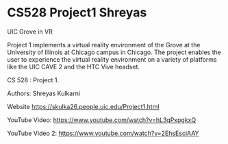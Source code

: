 # CS528 Project1 Shreyas
 UIC Grove in VR

Project 1 implements a virtual reality environment of the Grove at the University of Illinois at Chicago campus in Chicago. The project enables the user to experience the virtual reality environment on a variety of platforms like the UIC CAVE 2 and the HTC Vive headset.

CS 528 : Project 1. 

Authors:
Shreyas Kulkarni

Website
https://skulka26.people.uic.edu/Project1.html

YouTube Video:
https://www.youtube.com/watch?v=hL3qPxpgkxQ

YouTube Video 2: 
https://www.youtube.com/watch?v=2EhsEsciAAY
